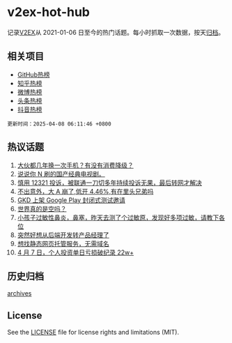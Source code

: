 # v2ex-hot-hub

 记录[V2EX](https://www.v2ex.com/)从 2021-01-06 日至今的热门话题。每小时抓取一次数据，按天[归档](archives)。
 
 ## 相关项目

- [GitHub热榜](https://github.com/lonnyzhang423/github-hot-hub)
- [知乎热榜](https://github.com/lonnyzhang423/zhihu-hot-hub)
- [微博热榜](https://github.com/lonnyzhang423/weibo-hot-hub)
- [头条热榜](https://github.com/lonnyzhang423/toutiao-hot-hub)
- [抖音热榜](https://github.com/lonnyzhang423/douyin-hot-hub)


 `更新时间：2025-04-08 06:11:46 +0800`

## 热议话题

1. [大伙都几年换一次手机？有没有消费降级？](https://www.v2ex.com/t/1123598)
1. [说说你 N 刷的国产经典电视剧。](https://www.v2ex.com/t/1123705)
1. [慎用 12321 投诉，被联通一刀切多年持续投诉无果，最后转网才解决](https://www.v2ex.com/t/1123613)
1. [不出意外，大 A 崩了,低开 4.46%,有在里头兄弟吗](https://www.v2ex.com/t/1123616)
1. [GKD 上架 Google Play 封闭式测试邀请](https://www.v2ex.com/t/1123733)
1. [世界真的是空吗？](https://www.v2ex.com/t/1123623)
1. [小孩子过敏性鼻炎，鼻塞，昨天去测了个过敏原，发现好多项过敏，请教下各位](https://www.v2ex.com/t/1123604)
1. [突然好想从后端开发转产品经理了](https://www.v2ex.com/t/1123657)
1. [想找静态网页托管服务，无需域名](https://www.v2ex.com/t/1123748)
1. [4 月 7 日，个人投资单日亏损破纪录 22w+](https://www.v2ex.com/t/1123764)

## 历史归档

[archives](archives)

## License

See the [LICENSE](LICENSE) file for license rights and limitations (MIT).
